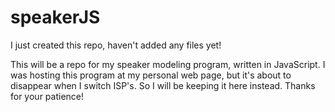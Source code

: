 # speakerJS

I just created this repo, haven't added any files yet!

This will be a repo for my speaker modeling program, written in JavaScript. I was hosting this program
at my personal web page, but it's about to disappear when I switch ISP's. So I will be keeping it
here instead. Thanks for your patience!
